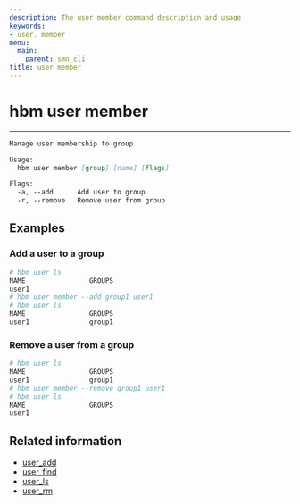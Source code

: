 ```yaml
---
description: The user member command description and usage
keywords:
- user, member
menu:
  main:
    parent: smn_cli
title: user member
---
```


# hbm user member
***

```markdown
Manage user membership to group

Usage:
  hbm user member [group] [name] [flags]

Flags:
  -a, --add      Add user to group
  -r, --remove   Remove user from group
```

## Examples

### Add a user to a group
```bash
# hbm user ls
NAME                GROUPS
user1
# hbm user member --add group1 user1
# hbm user ls
NAME                GROUPS
user1               group1
```

### Remove a user from a group
```bash
# hbm user ls
NAME                GROUPS
user1               group1
# hbm user member --remove group1 user1
# hbm user ls
NAME                GROUPS
user1
```

## Related information

* [user_add](user_add.md)
* [user_find](user_find.md)
* [user_ls](user_ls.md)
* [user_rm](user_rm.md)
